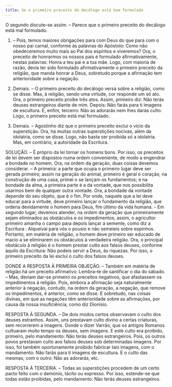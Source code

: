 ```yaml
---
title: Se o primeiro preceito do decálogo está bem formulado
---
```


O segundo discute–se assim. – Parece que o primeiro preceito do decálogo está mal formulado.  

1. – Pois, temos maiores obrigações para com Deus do que para com o nosso pai carnal, conforme às palavras do Apóstolo: Como não obedeceremos muito mais ao Pai dos espíritos e viveremos? Ora, o preceito de honrarmos os nossos pais é formulado afirmativamente, nestas palavras: Honra a teu pai e a tua mãe. Logo, com maioria de razão, devia ter sido formulado afirmativamente o primeiro preceito da religião, que manda honrar a Deus, sobretudo porque a afirmação tem anterioridade sobre a negação.  

2. Demais. – O primeiro preceito do decálogo versa sobre a religião, como se disse. Mas, à religião, sendo uma virtude, cor responde um só ato. Ora, o primeiro preceito proíbe três atos. Assim, primeiro diz: Não terás deuses estrangeiros diante de mim. Depois: Não farás para ti imagens de escultura. E, enfim, terceiro: Não as adorarás nem lhes darás culto. Logo, o primeiro preceito está mal formulado.  

3. Demais. – Agostinho diz que o primeiro preceito exclui o vício da superstição. Ora, há muitas outras superstições nocivas, além da idolatria, como se disse. Logo, não basta ser proibida só a idolatria.  Mas, em contrário, a autoridade da Escritura.  

SOLUÇÃO. – É próprio da lei tornar os homens bons. Por isso, os preceitos de lei devem ser dispostos numa ordem conveniente, de modo a engendrar a bondade no homem. Ora, na ordem da geração, duas coisas devemos considerar. – A primeira: a parte que ocupa o primeiro lugar deve ser gerada primeiro; assim na geração do animal, primeiro é geral o coração, na construção de uma casa, primei o se lançam os fundamentos; e na bondade da alma, a primeira parte é a da vontade, que nos possibilita usarmos bem de qualquer outra vontade. Ora, a bondade da vontade depende do seu objeto, que é o fim. Por onde, naquele que a lei deve educar para a virtude, deve primeiro lançar o fundamento da religião, que ordena devidamente o homem para Deus, fim último da vida humana. – Em segundo lugar, devemos atender, na ordem da geração que primeiramente sejam eliminados as obstáculos e os impedimentos; assim, o agricultor primeiro amanha o campo para depois lançar a semente, como diz a Escritura : Alqueivai para vós o pousio e não semeieis sobre espinhos. Portanto, em matéria de religião, o homem deve primeiro ser educado de macio a se eliminarem os obstáculos à verdadeira religião. Ora, o principal obstáculo à religião é o homem prestar culto aos falsos deuses, conforme àquilo da Escritura: Não podeis servir a Deus, às riquezas. Por isso, o primeiro preceito da lei exclui o culto dos falsos deuses.  

DONDE A RESPOSTA À PRIMEIRA OBJEÇÃO. – Também em matéria de religião há um preceito afirmativo: Lembra–te de santificar o dia do sábado. – Mas, deviam dar–se primeiro os preceitos negativos, que afastassem os impedimentos à religião. Pois, embora a afirmação seja naturalmente anterior à negação, contudo, na ordem da geração, a negação, que remove os impedimentos, é anterior, como se disse. E sobretudo, nas coisas divinas, em que as negações têm anterioridade sobre as afirmações, por causa da nossa insuficiência, como diz Dionísio. 

RESPOSTA À SEGUNDA. – De dois modos certos observavam o culto dos deuses estranhos. Assim, uns prestavam culto divino a certas criaturas, sem recorrerem a imagens. Donde o dizer Varrão, que os antigos Romanos cultuaram muito tempo os deuses, sem imagens. E este culto era proibido, primeiro, pelo mandamento: Não terás deuses estrangeiros. Pois, os outros povos prestavam culto aos falsos deuses sob determinadas imagens. Por isso, foi também oportunamente proibido fabricar tais imagens, com o mandamento: Não farás para ti imagens de escultura. E o culto das mesmas, com o outro: Não as adorarás, etc.  

RESPOSTA À TERCEIRA. – Todas as superstições procedem de um certo pacto feito com o demónio, tácito ou expresso. Por isso, estende–se que todas estão proibidas, pelo mandamento: Não terás deuses estrangeiros.